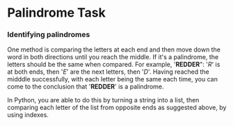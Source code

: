 # Palindrome Task

### Identifying palindromes
One method is comparing the letters at each end and then move down the word in both directions until you reach the middle. If it's a palindrome, the letters should be the same when compared. For example, '**REDDER**": '*R*' is at both ends, then '*E*' are the next letters, then '*D*'.
Having reached the midddle successfully, with each letter being the same each time, you can come to the conclusion that '**REDDER**' is a palindrome.

In Python, you are able to do this by turning a string into a list, then comparing each letter of the list from opposite ends as suggested above, by using indexes.

